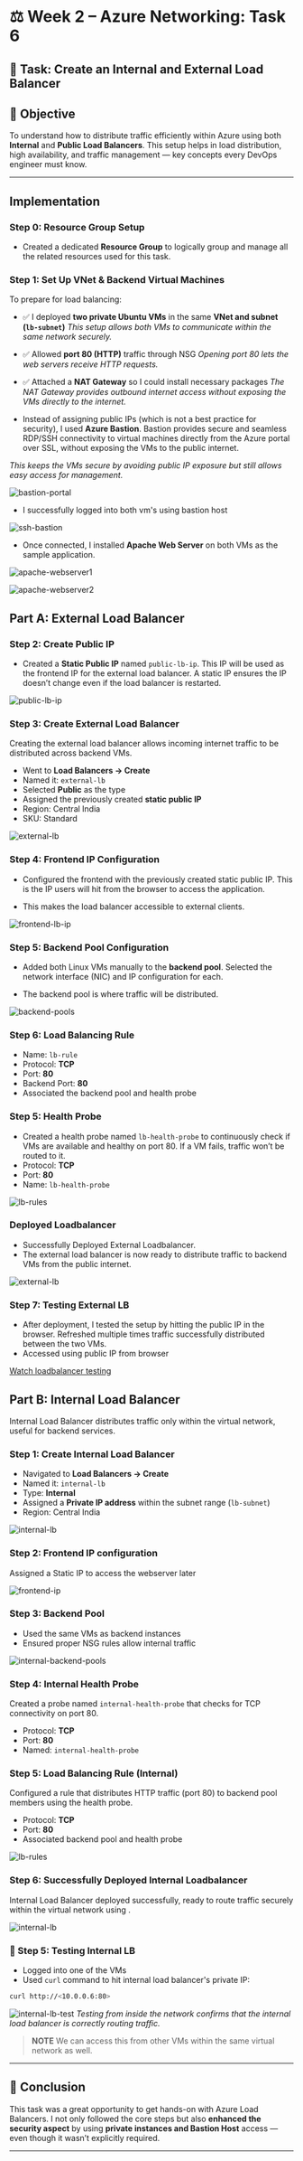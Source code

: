 # ⚖️ Week 2 – Azure Networking: Task 6

## 📌 Task: Create an Internal and External Load Balancer

## 🎯 Objective

To understand how to distribute traffic efficiently within Azure using both **Internal** and **Public Load Balancers**. This setup helps in load distribution, high availability, and traffic management — key concepts every DevOps engineer must know.

---

## Implementation

### Step 0: Resource Group Setup

- Created a dedicated **Resource Group** to logically group and manage all the related resources used for this task.

### Step 1: Set Up VNet & Backend Virtual Machines

To prepare for load balancing:

- ✅ I deployed **two private Ubuntu VMs** in the same **VNet and subnet (`lb-subnet`)**
*This setup allows both VMs to communicate within the same network securely.*
- ✅ Allowed **port 80 (HTTP)** traffic through NSG
*Opening port 80 lets the web servers receive HTTP requests.*
- ✅ Attached a **NAT Gateway** so I could install necessary packages
*The NAT Gateway provides outbound internet access without exposing the VMs directly to the internet.*

- Instead of assigning public IPs (which is not a best practice for security), I used **Azure Bastion**. Bastion provides secure and seamless RDP/SSH connectivity to virtual machines directly from the Azure portal over SSL, without exposing the VMs to the public internet.

*This keeps the VMs secure by avoiding public IP exposure but still allows easy access for management.*

![bastion-portal](./snapshots/bastion-portal.jpg)

- I successfully logged into both vm's using bastion host

![ssh-bastion](./snapshots/ssh-bastion.jpg)

- Once connected, I installed **Apache Web Server** on both VMs as the sample application.

![apache-webserver1](./snapshots/webserver-vm1.jpg)

![apache-webserver2](./snapshots/webserver-vm2.jpg)

## Part A: External Load Balancer

### Step 2: Create Public IP

- Created a **Static Public IP** named `public-lb-ip`. This IP will be used as the frontend IP for the external load balancer. A static IP ensures the IP doesn’t change even if the load balancer is restarted.

![public-lb-ip](./snapshots/task6-lb-ip.jpg)

### Step 3: Create External Load Balancer
Creating the external load balancer allows incoming internet traffic to be distributed across backend VMs.
- Went to **Load Balancers → Create**
- Named it: `external-lb`
- Selected **Public** as the type
- Assigned the previously created **static public IP**
- Region: Central India
- SKU: Standard

![external-lb](./snapshots/task6-lb-basics.jpg)


### Step 4: Frontend IP Configuration
- Configured the frontend with the previously created static public IP. This is the IP users will hit from the browser to access the application.

- This makes the load balancer accessible to external clients.

![frontend-lb-ip](./snapshots/task6-lb-frontend.jpg)

### Step 5: Backend Pool Configuration

- Added both Linux VMs manually to the **backend pool**. Selected the network interface (NIC) and IP configuration for each.

- The backend pool is where traffic will be distributed.

![backend-pools](./snapshots/task6-lb-backend-pools.jpg)

### Step 6: Load Balancing Rule

- Name: `lb-rule`
- Protocol: **TCP**
- Port: **80**
- Backend Port: **80**
- Associated the backend pool and health probe

### Step 5: Health Probe

- Created a health probe named `lb-health-probe` to continuously check if VMs are available and healthy on port 80. If a VM fails, traffic won’t be routed to it.
- Protocol: **TCP**
- Port: **80**
- Name: `lb-health-probe`

![lb-rules](./snapshots/task6-lb-inbound.jpg)

### Deployed Loadbalancer

- Successfully Deployed External Loadbalancer.
- The external load balancer is now ready to distribute traffic to backend VMs from the public internet.

![external-lb](./snapshots/task6-lb-deployed.jpg)

### Step 7: Testing External LB

- After deployment, I tested the setup by hitting the public IP in the browser. Refreshed multiple times traffic successfully distributed between the two VMs.
- Accessed using public IP from browser

[Watch loadbalancer testing](https://drive.google.com/file/d/1yhI5SvU3KAiVgkEn3nDpZAyD-vCfdOmo/view?usp=sharing)

## Part B: Internal Load Balancer

Internal Load Balancer distributes traffic only within the virtual network, useful for backend services.

### Step 1: Create Internal Load Balancer

- Navigated to **Load Balancers → Create**
- Named it: `internal-lb`
- Type: **Internal**
- Assigned a **Private IP address** within the subnet range (`lb-subnet`)
- Region: Central India

![internal-lb](./snapshots/task6-internal-lb.jpg)

### Step 2: Frontend IP configuration

Assigned a Static IP to access the webserver later

![frontend-ip](./snapshots/task6-internal-frontend-ip.jpg)

### Step 3: Backend Pool

- Used the same VMs as backend instances
- Ensured proper NSG rules allow internal traffic

![internal-backend-pools](./snapshots/task6-internal-backend-pool.jpg)

### Step 4: Internal Health Probe
Created a probe named `internal-health-probe` that checks for TCP connectivity on port 80.
- Protocol: **TCP**
- Port: **80**
- Named: `internal-health-probe`

### Step 5: Load Balancing Rule (Internal)
Configured a rule that distributes HTTP traffic (port 80) to backend pool members using the health probe.
- Protocol: **TCP**
- Port: **80**
- Associated backend pool and health probe

![lb-rules](./snapshots/task6-internal-inbound-rule.jpg)

### Step 6: Successfully Deployed Internal Loadbalancer
Internal Load Balancer deployed successfully, ready to route traffic securely within the virtual network using .

![internal-lb](./snapshots/task6-internal-lb-deployed.jpg)


### 🧪 Step 5: Testing Internal LB

- Logged into one of the VMs
- Used `curl` command to hit internal load balancer's private IP:
```bash
curl http://<10.0.0.6:80>
```

![internal-lb-test](./snapshots/task6-internal-lb-success.jpg)
*Testing from inside the network confirms that the internal load balancer is correctly routing traffic.*

> **NOTE** We can access this from other VMs within the same virtual network as well.
---

## 🧾 Conclusion

This task was a great opportunity to get hands-on with Azure Load Balancers. I not only followed the core steps but also **enhanced the security aspect** by using **private instances and Bastion Host** access — even though it wasn’t explicitly required.

---